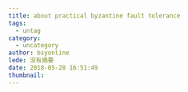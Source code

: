```yaml
---
title: about practical byzantine fault tolerance
tags:
  - untag
category:
  - uncategory
author: bsyonline
lede: 没有摘要
date: 2018-05-28 16:51:49
thumbnail:
---
```

